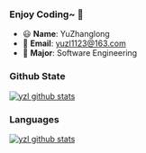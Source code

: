 ### Enjoy Coding~ 👋

- :smiley: **Name**: YuZhanglong
- :e-mail: **Email**: yuzl1123@163.com
- :school_satchel: **Major**: Software Engineering

### Github State

[![yzl github stats](https://github-readme-stats.vercel.app/api?username=yuzhanglong&count_private=true&show_icons=true&cache_seconds=0)](https://github.com/yuzhanglong)

### Languages

[![yzl github stats](https://github-readme-stats.vercel.app/api/top-langs/?username=yuzhanglong&cache_seconds=0&hide=java)](https://github.com/yuzhanglong)

